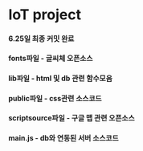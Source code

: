 IoT project
=============

#### 6.25일 최종 커밋 완료

#### fonts파일 - 글씨체 오픈소스
#### lib파일 - html 및 db 관련 함수모음
#### public파일 - css관련 소스코드
#### scriptsource파일 - 구글 맵 관련 오픈소스
#### main.js - db와 연동된 서버 소스코드
